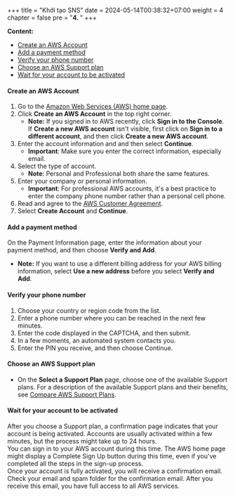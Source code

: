 +++
title = "Khởi tạo SNS"
date = 2024-05-14T00:38:32+07:00
weight = 4
chapter = false
pre = "<b>4. </b>"
+++

**Content:**

- [Create an AWS Account](#create-an-aws-account)
- [Add a payment method](#add-a-payment-method)
- [Verify your phone number](#verify-your-phone-number)
- [Choose an AWS Support plan](#choose-an-aws-support-plan)
- [Wait for your account to be activated](#wait-for-your-account-to-be-activated)

#### Create an AWS Account

1. Go to the [Amazon Web Services (AWS) home page](https://aws.amazon.com/).
2. Click **Create an AWS Account** in the top right corner.
   - **Note:** If you signed in to AWS recently, click **Sign in to the Console**. If **Create a new AWS account** isn't visible, first click on **Sign in to a different account**, and then click **Create a new AWS account**.
3. Enter the account information and and then select **Continue**.
   - **Important**: Make sure you enter the correct information, especially email.
4. Select the type of account.
   - **Note**: Personal and Professional both share the same features.
5. Enter your company or personal information.
   - **Important**: For professional AWS accounts, it's a best practice to enter the company phone number rather than a personal cell phone.
6. Read and agree to the [AWS Customer Agreement](https://aws.amazon.com/agreement/).
7. Select **Create Account** and **Continue**.

#### Add a payment method

On the Payment Information page, enter the information about your payment method, and then choose **Verify and Add**.

- **Note:** If you want to use a different billing address for your AWS billing information, select **Use a new address** before you select **Verify and Add**.

#### Verify your phone number

1. Choose your country or region code from the list.
2. Enter a phone number where you can be reached in the next few minutes.
3. Enter the code displayed in the CAPTCHA, and then submit.
4. In a few moments, an automated system contacts you.
5. Enter the PIN you receive, and then choose Continue.

#### Choose an AWS Support plan

- On the **Select a Support Plan** page, choose one of the available Support plans. For a description of the available Support plans and their benefits, see [Compare AWS Support Plans](https://aws.amazon.com/premiumsupport/plans/).

#### Wait for your account to be activated

After you choose a Support plan, a confirmation page indicates that your account is being activated. Accounts are usually activated within a few minutes, but the process might take up to 24 hours. \
You can sign in to your AWS account during this time. The AWS home page might display a Complete Sign Up button during this time, even if you've completed all the steps in the sign-up process. \
Once your account is fully activated, you will receive a confirmation email. Check your email and spam folder for the confirmation email. After you receive this email, you have full access to all AWS services.
